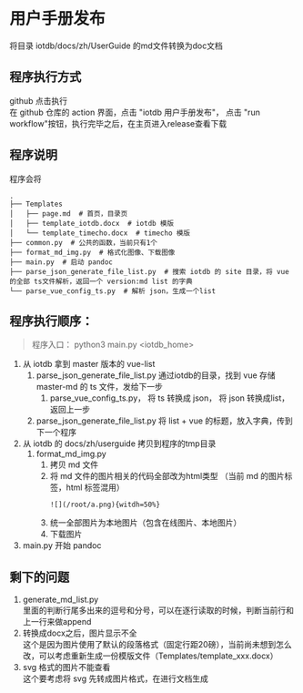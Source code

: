 # 用户手册发布
将目录 iotdb/docs/zh/UserGuide 的md文件转换为doc文档

## 程序执行方式
github 点击执行  
在 github 仓库的 action 界面，点击 "iotdb 用户手册发布"， 点击 "run workflow"按钮，执行完毕之后，在主页进入release查看下载

## 程序说明
程序会将
```shell
.
├── Templates
│   ├── page.md  # 首页，目录页
│   ├── template_iotdb.docx  # iotdb 模版
│   └── template_timecho.docx  # timecho 模版
├── common.py  # 公共的函数，当前只有1个
├── format_md_img.py  # 格式化图像、下载图像
├── main.py  # 启动 pandoc
├── parse_json_generate_file_list.py  # 搜索 iotdb 的 site 目录，将 vue 的全部 ts文件解析，返回一个 version:md list 的字典
└── parse_vue_config_ts.py  # 解析 json，生成一个list
```

## 程序执行顺序：
> 程序入口： python3 main.py <iotdb_home> 
1. 从 iotdb 拿到 master 版本的 vue-list
   1. parse_json_generate_file_list.py 通过iotdb的目录，找到 vue 存储 master-md 的 ts 文件，发给下一步
      1. parse_vue_config_ts.py， 将 ts 转换成 json， 将 json 转换成list，返回上一步 
   2. parse_json_generate_file_list.py 将 list + vue 的标题，放入字典，传到下一个程序
2. 从 iotdb 的 docs/zh/userguide 拷贝到程序的tmp目录
   1. format_md_img.py
      1. 拷贝 md 文件
      2. 将 md 文件的图片相关的代码全部改为html类型 （当前 md 的图片标签，html 标签混用）
         ```
         ![](/root/a.png){witdh=50%}
         ```
      3. 统一全部图片为本地图片（包含在线图片、本地图片）
      4. 下载图片
3. main.py 开始 pandoc
 
## 剩下的问题  
1. generate_md_list.py     
里面的判断行尾多出来的逗号和分号，可以在逐行读取的时候，判断当前行和上一行来做append   
2. 转换成docx之后，图片显示不全     
这个是因为图片使用了默认的段落格式（固定行距20磅），当前尚未想到怎么改，可以考虑重新生成一份模版文件（Templates/template_xxx.docx）  
3. svg 格式的图片不能查看  
这个要考虑将 svg 先转成图片格式，在进行文档生成  